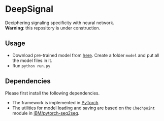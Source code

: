 # DeepSignal
Deciphering signaling specificity with neural network.    
**Warning**: this repository is under construction.
## Usage
- Download pre-trained model from [here](https://drive.google.com/drive/folders/1PKHxkQ7G6Q7dSC-PZoi39BXo8gMGOjCr?usp=sharing). Create a folder `model` and put all the model files in it.
- Run `python run.py`
## Dependencies
Please first install the following dependencies.
- The framework is implemented in [PyTorch](http://pytorch.org/).
- The utilities for model loading and saving are based on the `Chechpoint` module in [IBM/pytorch-seq2seq](https://github.com/IBM/pytorch-seq2seq).
